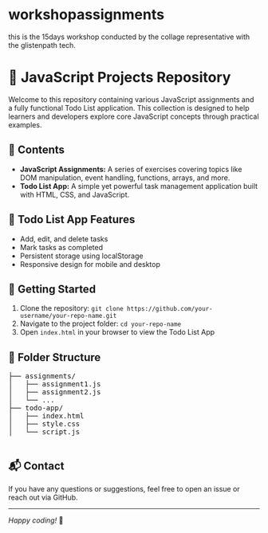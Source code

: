 # workshopassignments
this is the 15days workshop conducted by the collage representative with the glistenpath tech.
<!DOCTYPE html>
<html lang="en">
<head>
  <meta charset="UTF-8">
  <title>JavaScript Assignments & Todo List App</title>
</head>
<body>
  <h1>📁 JavaScript Projects Repository</h1>

  <p>Welcome to this repository containing various JavaScript assignments and a fully functional Todo List application. This collection is designed to help learners and developers explore core JavaScript concepts through practical examples.</p>

  <h2>📌 Contents</h2>
  <ul>
    <li><strong>JavaScript Assignments:</strong> A series of exercises covering topics like DOM manipulation, event handling, functions, arrays, and more.</li>
    <li><strong>Todo List App:</strong> A simple yet powerful task management application built with HTML, CSS, and JavaScript.</li>
  </ul>

  <h2>📝 Todo List App Features</h2>
  <ul>
    <li>Add, edit, and delete tasks</li>
    <li>Mark tasks as completed</li>
    <li>Persistent storage using localStorage</li>
    <li>Responsive design for mobile and desktop</li>
  </ul>

  <h2>🚀 Getting Started</h2>
  <ol>
    <li>Clone the repository: <code>git clone https://github.com/your-username/your-repo-name.git</code></li>
    <li>Navigate to the project folder: <code>cd your-repo-name</code></li>
    <li>Open <code>index.html</code> in your browser to view the Todo List App</li>
  </ol>

  <h2>📂 Folder Structure</h2>
  <pre>
├── assignments/
│   ├── assignment1.js
│   ├── assignment2.js
│   └── ...
├── todo-app/
│   ├── index.html
│   ├── style.css
│   └── script.js
  </pre>

  <h2>📬 Contact</h2>
  <p>If you have any questions or suggestions, feel free to open an issue or reach out via GitHub.</p>

  <hr>
  <p><em>Happy coding!</em> 🎉</p>
</body>
</html>
